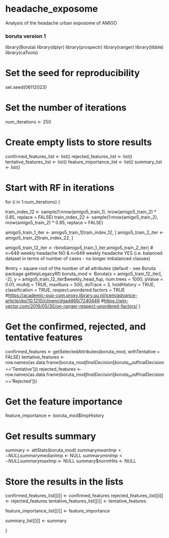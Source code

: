 # headache_exposome
Analysis of the headache urban exposome of AMIGO

### boruta version 1 ###
library(Boruta)
library(dplyr)
library(prospectr)
library(ranger)
library(tibble)
library(caTools)

# Set the seed for reproducibility
set.seed(06112023)

# Set the number of iterations
num_iterations <- 250

# Create empty lists to store results
confirmed_features_list <- list()
rejected_features_list <- list()
tentative_features_list <- list()
feature_importance_list <- list()
summary_list <- list()

# Start with RF in iterations 
for (i in 1:num_iterations) {
  
  train_index_12 <- sample(1:nrow(amigo5_train_1), nrow(amigo5_train_2) * 0.85, replace = FALSE)
  train_index_22 <- sample(1:nrow(amigo5_train_2), nrow(amigo5_train_2) * 0.85, replace = FALSE)
  
  amigo5_train_1_iter <- amigo5_train_1[train_index_12, ] 
  amigo5_train_2_iter <- amigo5_train_2[train_index_22, ] 
  
  amigo5_train_12_iter <- rbind(amigo5_train_1_iter,amigo5_train_2_iter) # n=649 weekly headache NO & n=649 weekly headache YES (i.e. balanced dataset in terms of number of cases - no longer imbalanced classes)
  
  #mtry = square root of the number of all attributes (default - see Boruta package getImpLegacyRf)
  boruta_mod <- Boruta(x = amigo5_train_12_iter[, -2],
                       y = amigo5_train_12_iter$weekly_head_fup,
                       num.trees = 1000,
                       pValue = 0.01,
                       mcAdj = TRUE,
                       maxRuns = 500,
                       doTrace = 3,
                       holdHistory = TRUE,
                       classification = TRUE,
                       respect.unordered.factors = TRUE #https://academic-oup-com.proxy.library.uu.nl/jcem/advance-article/doi/10.1210/clinem/dgad469/7240446
                                                        #https://win-vector.com/2016/05/30/on-ranger-respect-unordered-factors/
  )
    
  # Get the confirmed, rejected, and tentative features
  confirmed_features <- getSelectedAttributes(boruta_mod, withTentative = FALSE)
  tentative_features <- row.names(as.data.frame(boruta_mod$finalDecision[boruta_mod$finalDecision=='Tentative']))
  rejected_features <- row.names(as.data.frame(boruta_mod$finalDecision[boruta_mod$finalDecision=='Rejected']))
  
  # Get the feature importance
  feature_importance <- boruta_mod$ImpHistory
  
  # Get results summary
  summary <- attStats(boruta_mod)
  summary$meanImp <- NULL
  summary$medianImp <- NULL
  summary$minImp <- NULL
  summary$maxImp <- NULL
  summary$normHits <- NULL
  
  
  # Store the results in the lists
  confirmed_features_list[[i]] <- confirmed_features
  rejected_features_list[[i]] <- rejected_features
  tentative_features_list[[i]] <- tentative_features
  
  feature_importance_list[[i]] <- feature_importance
  
  summary_list[[i]] <- summary
  
}
